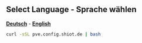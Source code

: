 ## Select Language - Sprache wählen

[<strong>Deutsch</strong>](https://smarthome-iot.net/) - [<strong>English</strong>](https://smarthome-iot.net/en/)

```bash
curl -sSL pve.config.shiot.de | bash
```
